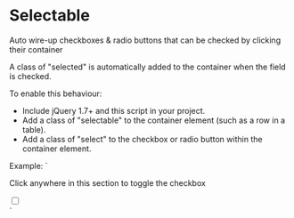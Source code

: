 Selectable
==========

Auto wire-up checkboxes &amp; radio buttons that can be checked by clicking their container

A class of "selected" is automatically added to the container when the field is checked.

To enable this behaviour:
  - Include jQuery 1.7+ and this script in your project.
  - Add a class of "selectable" to the container element (such as a row in a table).
  - Add a class of "select" to the checkbox or radio button within the container element.

Example:
`
  <section class="selectable">
     <p>Click anywhere in this section to toggle the checkbox</p>
     <input type="checkbox" class="select" value="ooh-magic" />
  </section>
`